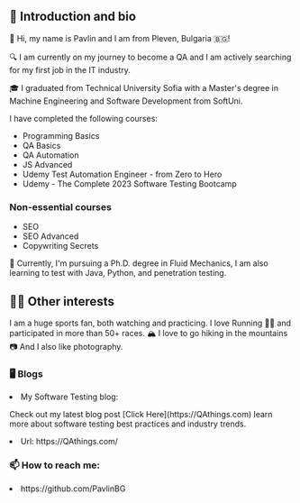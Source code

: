 <h2>👋 Introduction and bio</h2>
🧑 Hi, my name is Pavlin and I am from Pleven, Bulgaria 🇧🇬!

🔍 I am currently on my journey to become a QA and I am actively searching for my first job in the IT industry.

🎓 I graduated from Technical University Sofia with a Master's degree in Machine Engineering and Software Development from SoftUni.

I have completed the following courses:
<ul>
 	<li>Programming Basics</li>
 	<li>QA Basics</li>
 	<li>QA Automation</li>
 	<li>JS Advanced</li>
 <li>Udemy Test Automation Engineer - from Zero to Hero</li>
 <li>Udemy - The Complete 2023 Software Testing Bootcamp</li>
</ul>
<h3>Non-essential courses</h3>
<ul>
 	<li>SEO</li>
 	<li>SEO Advanced</li>
 	<li>Copywriting Secrets</li>
</ul>

📖 Currently, I'm pursuing a Ph.D. degree in Fluid Mechanics, I am also learning to test with Java, Python, and penetration testing.
<h2>🤹‍♂️ Other interests</h2>
 I am a huge sports fan, both watching and practicing.
I love Running 🏃‍♂️ and participated in more than 50+ races.
🏔️ I love to go hiking in the mountains
📷 And I also like photography.
<h3>🖥️ Blogs</h3>
<li> My Software Testing blog:</li> 
<p>Check out my latest blog post [Click Here](https://QAthings.com) learn more about software testing best practices  and industry trends.</p>
 
<li> Url: https://QAthings.com/</li>
<h3>📫 How to reach me:</h3>
<li> https://github.com/PavlinBG</li>
